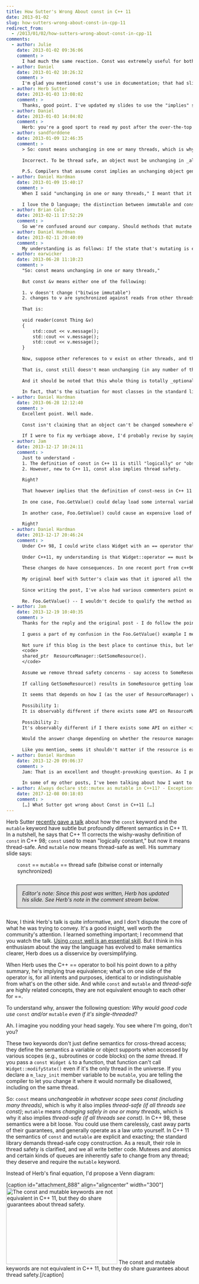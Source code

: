 ```yaml
---
title: How Sutter's Wrong About const in C++ 11
date: 2013-01-02
slug: how-sutters-wrong-about-const-in-cpp-11
redirect_from:
  - /2013/01/02/how-sutters-wrong-about-const-in-cpp-11
comments:
  - author: Julie
    date: 2013-01-02 09:36:06
    comment: >
      I had much the same reaction. Const was extremely useful for both documentation and correctness long before multi-threading was common.
  - author: Daniel
    date: 2013-01-02 10:26:32
    comment: >
      I'm glad you mentioned const's use in documentation; that had slipped my mind, but I've often noticed it in the past. One of the codebases that I currently work on has C-style comments next to every parameter for every function, noting whether the parameter is an "in" or an "out" parameter. Using "const" instead would tell the programmer the same thing while using the compiler instead of the programmer's attention to detail to enforce it.
  - author: Herb Sutter
    date: 2013-01-03 13:08:02
    comment: >
      Thanks, good point. I've updated my slides to use the "implies" sign (=>) rather than "==" to clarify.
  - author: Daniel
    date: 2013-01-03 14:04:02
    comment: >
      Herb: you're a good sport to read my post after the over-the-top title. :-) Thanks for an informative and though-provoking talk--and thanks for all the good work on C++ 11. I haven't felt this much energy on C++ (from myself or others) for a long time!
  - author: sandforddene
    date: 2013-01-09 12:46:35
    comment: >
      > So: const means unchanging in one or many threads, which is why it also implies thread-safe;
      
      Incorrect. To be thread safe, an object must be unchanging in _all_ threads. I.e. the object must be immutable. The D programming language's page has a decent overview of the concepts of const and immutable, including comparisons to their C++ equivalents (http://dlang.org/const3.html)
      
      P.S. Compilers that assume const implies an unchanging object generate incorrect code.
  - author: Daniel Hardman
    date: 2013-01-09 15:40:17
    comment: >
      When I said "unchanging in one or many threads," I meant that it is unchanging whether the context is one thread or many, not that a few threads of const enforcement are enough for safety. You are quite correct that something wouldn't be thread-safe if it is visible in some threads that don't treat it as const.
      
      I love the D language; the distinction between immutable and const is a nice enhancement over C++. Thanks for the link and the thoughtful comment.
  - author: Brian Cole
    date: 2013-02-11 17:52:29
    comment: >
      So we're confused around our company. Should methods that mutate state internally, but are thread safe, be marked as "const"? For example, concurrent_queue::push be marked "const"?
  - author: Daniel Hardman
    date: 2013-02-11 20:40:09
    comment: >
      My understanding is as follows: If the state that's mutating is externally visible (e.g., can be read by a public getter), then you can't mark it const. If you're only mutating something like, for example, a private flag that tells you whether you've done lazy init, and if the method is threadsafe, then const is very appropriate. If the method is not threadsafe but does not modify publicly visible state, then you're in a gray area, and the best choice would be to get out of the gray by making the method threadsafe.
  - author: earwicker
    date: 2013-06-28 11:10:23
    comment: >
      "So: const means unchanging in one or many threads,"
      
      But const &v means either one of the following:
      
      1. v doesn't change ("bitwise immutable")
      2. changes to v are synchronized against reads from other threads
      
      That is:
      
      void reader(const Thing &v)
      {
          std::cout << v.message();
          std::cout << v.message();
          std::cout << v.message();
      }
      
      Now, suppose other references to v exist on other threads, and these are non-const. So v may be mutated by those threads such that the message is altered. So as foo is executing, it may print a variety of messages, not necessarily the same message three times. This is perfectly okay under the new C++11 rules.
      
      That is, const still doesn't mean unchanging (in any number of threads).
      
      And it should be noted that this whole thing is totally _optional_. The above restriction only applies if the object is visible to multiple threads. One widely used sure-fire way to stop that is to put a comment in capital letters on the class saying it's not thread-safe! :)
      
      In fact, that's the situation for most classes in the standard library, because they would perform horribly if they always protected all mutations against reads from other threads.
  - author: Daniel Hardman
    date: 2013-06-28 12:12:40
    comment: >
      Excellent point. Well made.
      
      Const isn't claiming that an object can't be changed somewhere else; it's claiming that it can't be changed by the thing that sees it as const.
      
      If I were to fix my verbiage above, I'd probably revise by saying "const means not allowing change from whichever thread(s) see constness".
  - author: Jam
    date: 2013-12-17 10:24:11
    comment: >
      Just to understand - 
      1. The definition of const in C++ 11 is still "logically" or "observably" const, just like C++ 98. 
      2. However, new to C++ 11, const also implies thread safety. 
      
      Right? 
      
      That however implies that the definition of const-ness in C++ 11 is still as ambiguous as ever. For example... 
      
      In one case, Foo.GetValue() could delay load some internal variable, making it reasonable to make GetValue() const. 
      
      In another case, Foo.GetValue() could cause an expensive load of an internal cache that the user of that method should know about. Even if the change is thread safe - would/should I make the method const? I assume I (still) shouldn't. 
      
      Right?
  - author: Daniel Hardman
    date: 2013-12-17 20:46:24
    comment: >
      Under C++ 98, I could write class Widget with an == operator that was not thread-safe, and I was not violating any requirement other than my own good judgment. I could expect to use such a class with the standard library. Writers of the standard library might have wanted me to declare my operator const, but they couldn't reason about potential race conditions and justify their reasoning by pointing to any standard.
      
      Under C++11, my understanding is that Widget::operator == must be declared const to be used by the standard library, or my templates won't compile. Further, if I write Widget in such a way that == isn't thread-safe, I am out of compliance with the guarantees in the standard library, and writers of the library are justified in telling me that misbehavior is my fault, not theirs.
      
      These changes do have consequences. In one recent port from c++98 to c++11, I had to declare a mutex mutable that had not been qualified that way before, before I could make the compiler happy. However, such examples are unusual.
      
      My original beef with Sutter's claim was that it ignored all the semantics of const within the context of a single thread. Those semantics are important, and they remain useful and unchanged in C++ 11.
      
      Since writing the post, I've also had various commenters point out another problem with Sutter's assertion. They note that constness in one scope doesn't guarantee constness in all other scopes--and a single writer in a non-const context throws all guarantees about thread safety and race conditions out the window. For that reason, I won't disagree if you say that effectively, we still have a squishy definition of const, and one that's not as tied to thread safety as Sutter claimed. But I also think Sutter is correct that our guarantee is stronger than it used to be.
      
      Re. Foo.GetValue() -- I wouldn't decide to qualify the method as const based on whether it does something expensive; I'd still go back to the tried and true "is the state of the object observably different after calling the method" question. I know that's a C++98 mindset, but Sutter didn't move the needle for me.
  - author: Jam
    date: 2013-12-19 10:40:35
    comment: >
      Thanks for the reply and the original post - I do follow the points made in the post and subsequent follow ups, and realize my question is a bit orthogonal to the discussion on what const means for thread safety in C++ 11. I had really found Herb's video (and your follow up) when I was searching for whether I should make my method const. 
      
      I guess a part of my confusion in the Foo.GetValue() example I mentioned earlier has more to do with what makes a method "observably" const. I think the confusion is in part because what's "observable" is a little ambiguous for me, and it seemed  that C++ 11 didn't really help to remove that ambiguity like Herb may have indirectly mentioned in his (excellent) presentation. 
      
      Not sure if this blog is the best place to continue this, but lets say we have a method like - 
      <code>
      shared_ptr  ResourceManager::GetSomeResource(). 
      </code>
      
      Assume we remove thread safety concerns - say access to SomeResource is synchronized. 
      
      If calling GetSomeResource() results in SomeResource getting loaded into memory, should I (as the designer of ResourceManager) make the above method "const" or not? 
      
      It seems that depends on how I (as the user of ResourceManager) would figure if *it* has gone to an "observably" different state after the call to GetSomeResource(). 
      
      Possibility 1:
      It is observably different if there exists some API on ResourceManager that will return a different answer before and after my call to ResourceManager.GetSomeResource(). 
      
      Possibility 2:
      It's observably different if I there exists some API on either <i>SomeResource</i> or ResourceManager that will return a different answer before and after my call to ResourceManager.GetSomeResource(). 
      
      Would the answer change depending on whether the resource manager is holding on the resource internally? Lets say, resource manager has a CollectGarbage() call that I need to make after I make calls like GetSomeResource(). Wouldn't making GetSomeResource() const make me think I don't have to call CollectGarbage()? 
      
      Like you mention, seems it shouldn't matter if the resource is expensive or not - that makes it even more ambigous, and more dependent on perspective - what's expensive for a mobile client need not be the case for a desktop client.
  - author: Daniel Hardman
    date: 2013-12-20 09:06:37
    comment: >
      Jam: That is an excellent and thought-provoking question. As I pondered your example, I began to realize how fuzzy the concept of object state truly is.  I started to answer several times, but my responses left me unsatisfied because I realized I couldn't give a clear enough rule to decide. In a lot of cases, object state is easy to understand--but there are enough corner cases to give me pause.
      
      In some of my other posts, I've been talking about how I want to write a different programming language. One of the concepts I'd been playing around with is formalizing object state (basically, making it super easy to describe the state machine for each class, and the semantics that attach to it, such as "function X can only be called when I'm in state 1 or state 3"). I hadn't spent a lot of time taking that idea from vague to crisp, but your comment makes me think I should ponder the issue a lot more carefully.
  - author: Always declare std::mutex as mutable in C++11? - ExceptionsHub
    date: 2017-12-08 00:18:03
    comment: >
      […] What Sutter got wrong about Const in C++11 […]
---
```

Herb Sutter <a href="http://channel9.msdn.com/posts/C-and-Beyond-2012-Herb-Sutter-You-dont-know-blank-and-blank">recently gave a talk</a> about how the <code>const</code> keyword and the <code>mutable</code> keyword have subtle but profoundly different semantics in C++ 11. In a nutshell, he says that C++ 11 corrects the wishy-washy definition of <code>const</code> in C++ 98; <code>const</code> used to mean "logically constant," but now it means thread-safe. And <code>mutable</code> now means thread-safe as well. His summary slide says:
<p style="padding-left:30px;"><code>const</code> == <code>mutable</code> == thread safe (bitwise const or internally synchronized)</p>
<p style="border:solid 1px black;margin:2em;background-color:#e0e0e0;font-style:italic;padding:1em;">Editor's note: Since this post was written, Herb has updated his slide. See Herb's note in the comment stream below.</p>
Now, I think Herb's talk is quite informative, and I don't dispute the core of what he was trying to convey. It's a good insight, well worth the community's attention. I learned something important; I recommend that you watch the talk. <a title="Put Your Const Foot Forward" href="put-your-const-foot-forward.md">Using <code>const</code> well is an essential skill</a>. But I think in his enthusiasm about the way the language has evolved to make semantics clearer, Herb does us a disservice by oversimplifying.

When Herb uses the C++ == operator to boil his point down to a pithy summary, he's implying true equivalence; what's on one side of the operator is, for all intents and purposes, identical to or indistinguishable from what's on the other side. And while <code>const</code> and <code>mutable</code> and <em>thread-safe</em> are highly related concepts, they are not equivalent enough to each other for ==.

To understand why, answer the following question: <em>Why would good code use </em><code>const</code><em> and/or </em><code>mutable</code><em> even if it's single-threaded?</em>

Ah. I imagine you nodding your head sagely. You see where I'm going, don't you?

These two keywords don't just define semantics for cross-thread access; they define the semantics a variable or object supports when accessed by various scopes (e.g., subroutines or code blocks) on the <em>same</em> thread. If you pass a <code>const Widget &</code> to a function, that function can't call <code>Widget::modifyState()</code> even if it's the only thread in the universe. If you declare a <code>m_lazy_init</code> member variable to be <code>mutable</code>, you are telling the compiler to let you change it where it would normally be disallowed, including on the same thread.

So: <code>const</code> means <em>unchangeable in whatever scope sees const (including many threads)</em>, which is why it also implies <em>thread-safe (if all threads see const)</em>; <code>mutable</code> means <em>changing safely in one or many threads</em>, which is why it also implies <em>thread-safe (if all threads see const)</em>. In C++ 98, these semantics were a bit loose. You could use them carelessly, cast away parts of their guarantees, and generally operate as a law unto yourself. In C++ 11 the semantics of <code>const</code> and <code>mutable</code> are explicit and exacting; the standard library demands thread-safe copy construction. As a result, their role in thread safety is clarified, and we all write better code. Mutexes and atomics and certain kinds of queues are inherently safe to change from any thread; they deserve and require the <code>mutable</code> keyword.

Instead of Herb's final equation, I'd propose a Venn diagram:

[caption id="attachment_888" align="aligncenter" width="300"]<img class="size-medium wp-image-888" alt="The const and mutable keywords are not equivalent in C++ 11, but they do share guarantees about thread safety." src="http://codecraft.co/wp-content/uploads/2013/01/screen-shot-2013-01-01-at-1-25-14-pm.png?w=300" width="300" height="206" /> The const and mutable keywords are not equivalent in C++ 11, but they do share guarantees about thread safety.[/caption]
